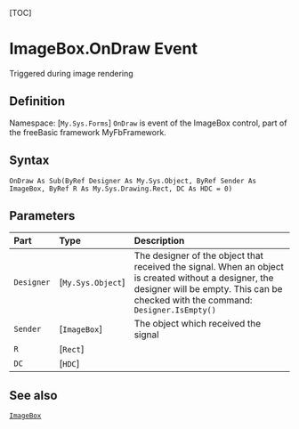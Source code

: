 [TOC]
# ImageBox.OnDraw Event
Triggered during image rendering
## Definition
Namespace: [`My.Sys.Forms`]
`OnDraw` is event of the ImageBox control, part of the freeBasic framework MyFbFramework.
## Syntax
```freeBasic
OnDraw As Sub(ByRef Designer As My.Sys.Object, ByRef Sender As ImageBox, ByRef R As My.Sys.Drawing.Rect, DC As HDC = 0)
```

## Parameters

|Part|Type|Description|
| :------------ | :------------ | :------------ |
|`Designer`|[`My.Sys.Object`]|The designer of the object that received the signal. When an object is created without a designer, the designer will be empty. This can be checked with the command: `Designer.IsEmpty()`|
|`Sender`|[`ImageBox`]|The object which received the signal|
|`R`|[`Rect`]||
|`DC`|[`HDC`]||

## See also
[`ImageBox`](ImageBox.md)
